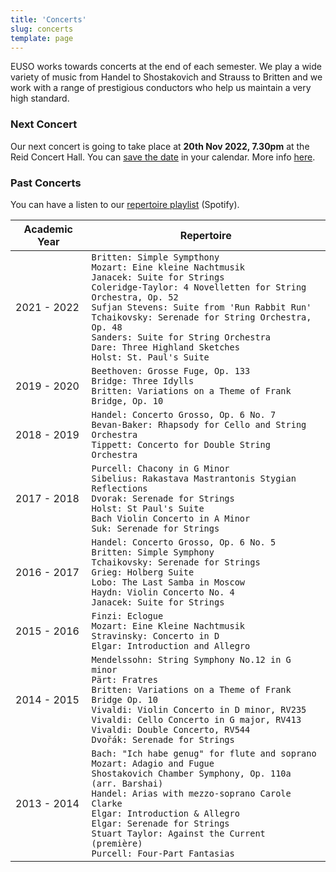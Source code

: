 ```yaml
---
title: 'Concerts'
slug: concerts
template: page
---
```


EUSO works towards concerts at the end of each semester. We play a wide variety of music from Handel to Shostakovich and Strauss to Britten and we work with a range of prestigious conductors who help us maintain a very high standard.

### Next Concert

Our next concert is going to take place at **20th Nov 2022, 7.30pm** at the Reid Concert Hall. You can
[save the date](../events/concert.ics) in your calendar. More info [here](/2022-10-31-winter-concert).



### Past Concerts

You can have a listen to our [repertoire playlist](https://open.spotify.com/playlist/4ykDwDhs3KaaGSAFpgw3n6?si=JH5KjgXVTYiDD4XB3PykNQ) (Spotify).

| Academic Year | Repertoire                                                                                                                                                                                                                                                                                                                                                     |
| ------------- | -------------------------------------------------------------------------------------------------------------------------------------------------------------------------------------------------------------------------------------------------------------------------------------------------------------------------------------------------------------- |
| 2021 - 2022   | `Britten: Simple Sympthony`<br/>`Mozart: Eine kleine Nachtmusik`<br/>`Janacek: Suite for Strings`<br/>`Coleridge-Taylor: 4 Novelletten for String Orchestra, Op. 52`<br/>`Sufjan Stevens: Suite from 'Run Rabbit Run'`<br/>`Tchaikovsky: Serenade for String Orchestra, Op. 48`<br/>`Sanders: Suite for String Orchestra`<br/>`Dare: Three Highland Sketches`<br/>`Holst: St. Paul's Suite`                                                                           |
| 2019 - 2020   | `Beethoven: Grosse Fuge, Op. 133`<br/>`Bridge: Three Idylls`<br/>`Britten: Variations on a Theme of Frank Bridge, Op. 10`                                                                                                                                                                                                                                      |
| 2018 - 2019   | `Handel: Concerto Grosso, Op. 6 No. 7`<br/>`Bevan-Baker: Rhapsody for Cello and String Orchestra`<br/>`Tippett: Concerto for Double String Orchestra`                                                                                                                                                                                                          |
| 2017 - 2018   | `Purcell: Chacony in G Minor`<br/>`Sibelius: Rakastava Mastrantonis Stygian Reflections`<br/>`Dvorak: Serenade for Strings`<br/>`Holst: St Paul's Suite`<br/>`Bach Violin Concerto in A Minor`<br/>`Suk: Serenade for Strings`                                                                                                                                 |
| 2016 - 2017   | `Handel: Concerto Grosso, Op. 6 No. 5`<br/>`Britten: Simple Symphony`<br/>`Tchaikovsky: Serenade for Strings`<br/>`Grieg: Holberg Suite`<br/>`Lobo: The Last Samba in Moscow`<br/>`Haydn: Violin Concerto No. 4`<br/>`Janacek: Suite for Strings`                                                                                                              |
| 2015 - 2016   | `Finzi: Eclogue`<br/>`Mozart: Eine Kleine Nachtmusik`<br/>`Stravinsky: Concerto in D`<br/>`Elgar: Introduction and Allegro`                                                                                                                                                                                                                                    |
| 2014 - 2015   | `Mendelssohn: String Symphony No.12 in G minor`<br/>`Pärt: Fratres`<br/>`Britten: Variations on a Theme of Frank Bridge Op. 10`<br/>`Vivaldi: Violin Concerto in D minor, RV235`<br/>`Vivaldi: Cello Concerto in G major, RV413`<br/>`Vivaldi: Double Concerto, RV544` <br/>`Dvořák: Serenade for Strings`                                                     |
| 2013 - 2014   | `Bach: "Ich habe genug" for flute and soprano`<br/>`Mozart: Adagio and Fugue`<br/>`Shostakovich Chamber Symphony, Op. 110a (arr. Barshai)`<br/>`Handel: Arias with mezzo-soprano Carole Clarke`<br/>`Elgar: Introduction & Allegro`<br/> `Elgar: Serenade for Strings` <br/>`Stuart Taylor: Against the Current (première)`<br/>`Purcell: Four-Part Fantasias` |